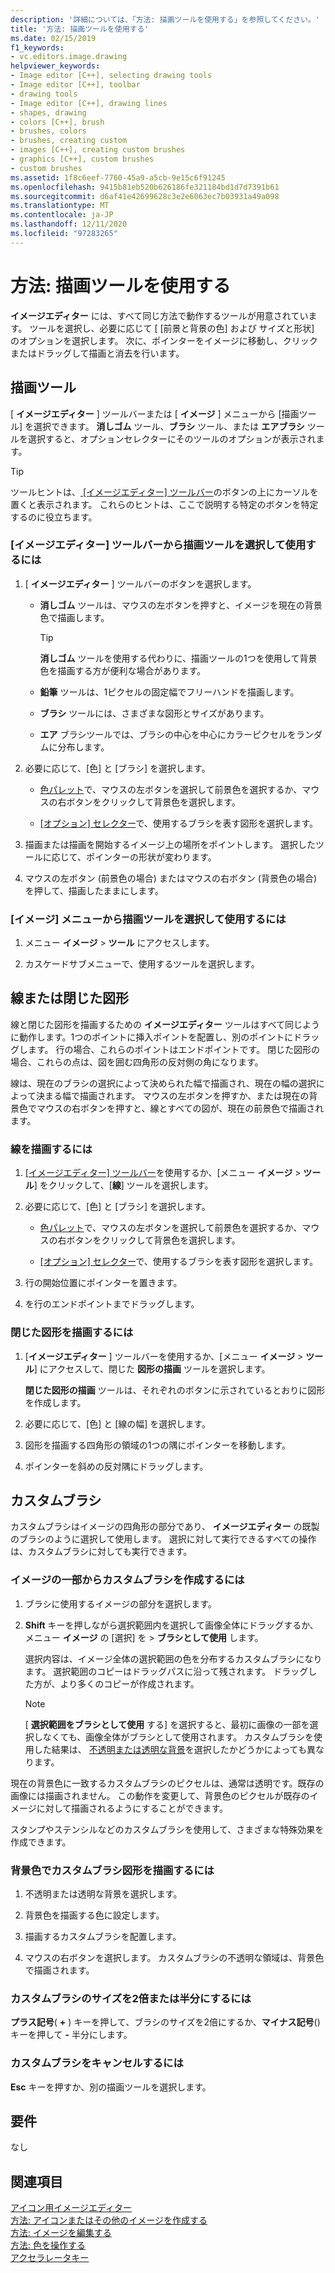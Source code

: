 ```yaml
---
description: '詳細については、「方法: 描画ツールを使用する」を参照してください。'
title: '方法: 描画ツールを使用する'
ms.date: 02/15/2019
f1_keywords:
- vc.editors.image.drawing
helpviewer_keywords:
- Image editor [C++], selecting drawing tools
- Image editor [C++], toolbar
- drawing tools
- Image editor [C++], drawing lines
- shapes, drawing
- colors [C++], brush
- brushes, colors
- brushes, creating custom
- images [C++], creating custom brushes
- graphics [C++], custom brushes
- custom brushes
ms.assetid: 1f8c6eef-7760-45a9-a5cb-9e15c6f91245
ms.openlocfilehash: 9415b81eb520b626186fe321184bd1d7d7391b61
ms.sourcegitcommit: d6af41e42699628c3e2e6063ec7b03931a49a098
ms.translationtype: MT
ms.contentlocale: ja-JP
ms.lasthandoff: 12/11/2020
ms.locfileid: "97283265"
---
```

# <a name="how-to-use-a-drawing-tool"></a>方法: 描画ツールを使用する

**イメージエディター** には、すべて同じ方法で動作するツールが用意されています。 ツールを選択し、必要に応じて [ [前景と背景の色] および [](./image-editor-for-icons.md) サイズと形状] のオプションを選択します。 次に、ポインターをイメージに移動し、クリックまたはドラッグして描画と消去を行います。

## <a name="drawing-tools"></a>描画ツール

[ **イメージエディター** ] ツールバーまたは [ **イメージ** ] メニューから [描画ツール] を選択できます。 **消しゴム** ツール、**ブラシ** ツール、または **エアブラシ** ツールを選択すると、オプションセレクターにそのツールのオプションが表示されます。

> [!TIP]
> ツールヒントは、[ [イメージエディター] ツールバー](./image-editor-for-icons.md)のボタンの上にカーソルを置くと表示されます。 これらのヒントは、ここで説明する特定のボタンを特定するのに役立ちます。

### <a name="to-select-and-use-a-drawing-tool-from-the-image-editor-toolbar"></a>[イメージエディター] ツールバーから描画ツールを選択して使用するには

1. [ **イメージエディター** ] ツールバーのボタンを選択します。

   - **消しゴム** ツールは、マウスの左ボタンを押すと、イメージを現在の背景色で描画します。

      > [!TIP]
      > **消しゴム** ツールを使用する代わりに、描画ツールの1つを使用して背景色を描画する方が便利な場合があります。

   - **鉛筆** ツールは、1ピクセルの固定幅でフリーハンドを描画します。

   - **ブラシ** ツールには、さまざまな図形とサイズがあります。

   - **エア** ブラシツールでは、ブラシの中心を中心にカラーピクセルをランダムに分布します。

1. 必要に応じて、[色] と [ブラシ] を選択します。

   - [色パレット](./image-editor-for-icons.md)で、マウスの左ボタンを選択して前景色を選択するか、マウスの右ボタンをクリックして背景色を選択します。

   - [ [オプション] セレクター](./image-editor-for-icons.md)で、使用するブラシを表す図形を選択します。

1. 描画または描画を開始するイメージ上の場所をポイントします。 選択したツールに応じて、ポインターの形状が変わります。

1. マウスの左ボタン (前景色の場合) またはマウスの右ボタン (背景色の場合) を押して、描画したままにします。

### <a name="to-select-and-use-a-drawing-tool-from-the-image-menu"></a>[イメージ] メニューから描画ツールを選択して使用するには

1. メニュー **イメージ**  >  **ツール** にアクセスします。

1. カスケードサブメニューで、使用するツールを選択します。

## <a name="lines-or-closed-figures"></a>線または閉じた図形

線と閉じた図形を描画するための **イメージエディター** ツールはすべて同じように動作します。1つのポイントに挿入ポイントを配置し、別のポイントにドラッグします。 行の場合、これらのポイントはエンドポイントです。 閉じた図形の場合、これらの点は、図を囲む四角形の反対側の角になります。

線は、現在のブラシの選択によって決められた幅で描画され、現在の幅の選択によって決まる幅で描画されます。 マウスの左ボタンを押すか、または現在の背景色でマウスの右ボタンを押すと、線とすべての図が、現在の前景色で描画されます。

### <a name="to-draw-a-line"></a>線を描画するには

1. [[イメージエディター] ツールバー](./image-editor-for-icons.md)を使用するか、[メニュー **イメージ** >  **ツール**] をクリックして、[**線**] ツールを選択します。

1. 必要に応じて、[色] と [ブラシ] を選択します。

   - [色パレット](./image-editor-for-icons.md)で、マウスの左ボタンを選択して前景色を選択するか、マウスの右ボタンをクリックして背景色を選択します。

   - [ [オプション] セレクター](./image-editor-for-icons.md)で、使用するブラシを表す図形を選択します。

1. 行の開始位置にポインターを置きます。

1. を行のエンドポイントまでドラッグします。

### <a name="to-draw-a-closed-figure"></a>閉じた図形を描画するには

1. [**イメージエディター** ] ツールバーを使用するか、[メニュー **イメージ**  >  **ツール**] にアクセスして、閉じた **図形の描画** ツールを選択します。

   **閉じた図形の描画** ツールは、それぞれのボタンに示されているとおりに図形を作成します。

1. 必要に応じて、[色] と [線の幅] を選択します。

1. 図形を描画する四角形の領域の1つの隅にポインターを移動します。

1. ポインターを斜めの反対隅にドラッグします。

## <a name="custom-brushes"></a>カスタムブラシ

カスタムブラシはイメージの四角形の部分であり、 **イメージエディター** の既製のブラシのように選択して使用します。 選択に対して実行できるすべての操作は、カスタムブラシに対しても実行できます。

### <a name="to-create-a-custom-brush-from-a-portion-of-an-image"></a>イメージの一部からカスタムブラシを作成するには

1. ブラシに使用するイメージの部分を選択します。

1. **Shift** キーを押しながら選択範囲内を選択して画像全体にドラッグするか、メニュー **イメージ** の [選択] を  >  **ブラシとして使用** します。

   選択内容は、イメージ全体の選択範囲の色を分布するカスタムブラシになります。 選択範囲のコピーはドラッグパスに沿って残されます。 ドラッグした方が、より多くのコピーが作成されます。

   > [!NOTE]
   > [ **選択範囲をブラシとして使用** する] を選択すると、最初に画像の一部を選択しなくても、画像全体がブラシとして使用されます。 カスタムブラシを使用した結果は、 [不透明または透明な背景](./image-editor-for-icons.md)を選択したかどうかによっても異なります。

現在の背景色に一致するカスタムブラシのピクセルは、通常は透明です。既存の画像には描画されません。 この動作を変更して、背景色のピクセルが既存のイメージに対して描画されるようにすることができます。

スタンプやステンシルなどのカスタムブラシを使用して、さまざまな特殊効果を作成できます。

### <a name="to-draw-custom-brush-shapes-in-the-background-color"></a>背景色でカスタムブラシ図形を描画するには

1. 不透明または透明な背景を選択します。

1. 背景色を描画する色に設定します。

1. 描画するカスタムブラシを配置します。

1. マウスの右ボタンを選択します。 カスタムブラシの不透明な領域は、背景色で描画されます。

### <a name="to-double-or-halve-the-custom-brush-size"></a>カスタムブラシのサイズを2倍または半分にするには

**プラス記号**( **+** ) キーを押して、ブラシのサイズを2倍にするか、**マイナス記号**() キーを押して **-** 半分にします。

### <a name="to-cancel-the-custom-brush"></a>カスタムブラシをキャンセルするには

**Esc** キーを押すか、別の描画ツールを選択します。

## <a name="requirements"></a>要件

なし

## <a name="see-also"></a>関連項目

[アイコン用イメージエディター](../windows/image-editor-for-icons.md)<br/>
[方法: アイコンまたはその他のイメージを作成する](../windows/creating-an-icon-or-other-image-image-editor-for-icons.md)<br/>
[方法: イメージを編集する](../windows/selecting-an-area-of-an-image-image-editor-for-icons.md)<br/>
[方法: 色を操作する](../windows/working-with-color-image-editor-for-icons.md)<br/>
[アクセラレータキー](../windows/accelerator-keys-image-editor-for-icons.md)<br/>
